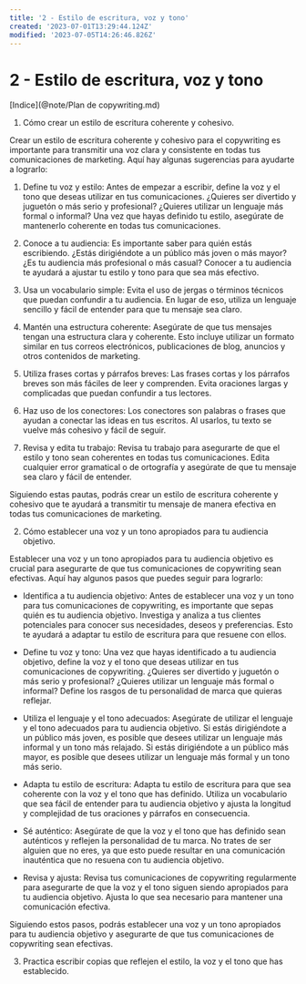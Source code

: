 ```yaml
---
title: '2 - Estilo de escritura, voz y tono'
created: '2023-07-01T13:29:44.124Z'
modified: '2023-07-05T14:26:46.826Z'
---
```


# 2 - Estilo de escritura, voz y tono 

[Indice](@note/Plan de copywriting.md)
1. Cómo crear un estilo de escritura coherente y cohesivo.

Crear un estilo de escritura coherente y cohesivo para el copywriting es importante para transmitir una voz clara y consistente en todas tus comunicaciones de marketing. Aquí hay algunas sugerencias para ayudarte a lograrlo:

  1. Define tu voz y estilo: Antes de empezar a escribir, define la voz y el tono que deseas utilizar en tus comunicaciones. ¿Quieres ser divertido y juguetón o más serio y profesional? ¿Quieres utilizar un lenguaje más formal o informal? Una vez que hayas definido tu estilo, asegúrate de mantenerlo coherente en todas tus comunicaciones.

  2. Conoce a tu audiencia: Es importante saber para quién estás escribiendo. ¿Estás dirigiéndote a un público más joven o más mayor? ¿Es tu audiencia más profesional o más casual? Conocer a tu audiencia te ayudará a ajustar tu estilo y tono para que sea más efectivo.

  3. Usa un vocabulario simple: Evita el uso de jergas o términos técnicos que puedan confundir a tu audiencia. En lugar de eso, utiliza un lenguaje sencillo y fácil de entender para que tu mensaje sea claro.

  4. Mantén una estructura coherente: Asegúrate de que tus mensajes tengan una estructura clara y coherente. Esto incluye utilizar un formato similar en tus correos electrónicos, publicaciones de blog, anuncios y otros contenidos de marketing.

  5. Utiliza frases cortas y párrafos breves: Las frases cortas y los párrafos breves son más fáciles de leer y comprenden. Evita oraciones largas y complicadas que puedan confundir a tus lectores.

  6. Haz uso de los conectores: Los conectores son palabras o frases que ayudan a conectar las ideas en tus escritos. Al usarlos, tu texto se vuelve más cohesivo y fácil de seguir.

  7. Revisa y edita tu trabajo: Revisa tu trabajo para asegurarte de que el estilo y tono sean coherentes en todas tus comunicaciones. Edita cualquier error gramatical o de ortografía y asegúrate de que tu mensaje sea claro y fácil de entender.

Siguiendo estas pautas, podrás crear un estilo de escritura coherente y cohesivo que te ayudará a transmitir tu mensaje de manera efectiva en todas tus comunicaciones de marketing.

2. Cómo establecer una voz y un tono apropiados para tu audiencia objetivo.

Establecer una voz y un tono apropiados para tu audiencia objetivo es crucial para asegurarte de que tus comunicaciones de copywriting sean efectivas. Aquí hay algunos pasos que puedes seguir para lograrlo:

  - Identifica a tu audiencia objetivo: Antes de establecer una voz y un tono para tus comunicaciones de copywriting, es importante que sepas quién es tu audiencia objetivo. Investiga y analiza a tus clientes potenciales para conocer sus necesidades, deseos y preferencias. Esto te ayudará a adaptar tu estilo de escritura para que resuene con ellos.

  - Define tu voz y tono: Una vez que hayas identificado a tu audiencia objetivo, define la voz y el tono que deseas utilizar en tus comunicaciones de copywriting. ¿Quieres ser divertido y juguetón o más serio y profesional? ¿Quieres utilizar un lenguaje más formal o informal? Define los rasgos de tu personalidad de marca que quieras reflejar.

  - Utiliza el lenguaje y el tono adecuados: Asegúrate de utilizar el lenguaje y el tono adecuados para tu audiencia objetivo. Si estás dirigiéndote a un público más joven, es posible que desees utilizar un lenguaje más informal y un tono más relajado. Si estás dirigiéndote a un público más mayor, es posible que desees utilizar un lenguaje más formal y un tono más serio.

  - Adapta tu estilo de escritura: Adapta tu estilo de escritura para que sea coherente con la voz y el tono que has definido. Utiliza un vocabulario que sea fácil de entender para tu audiencia objetivo y ajusta la longitud y complejidad de tus oraciones y párrafos en consecuencia.

  - Sé auténtico: Asegúrate de que la voz y el tono que has definido sean auténticos y reflejen la personalidad de tu marca. No trates de ser alguien que no eres, ya que esto puede resultar en una comunicación inauténtica que no resuena con tu audiencia objetivo.

  - Revisa y ajusta: Revisa tus comunicaciones de copywriting regularmente para asegurarte de que la voz y el tono siguen siendo apropiados para tu audiencia objetivo. Ajusta lo que sea necesario para mantener una comunicación efectiva.

  Siguiendo estos pasos, podrás establecer una voz y un tono apropiados para tu audiencia objetivo y asegurarte de que tus comunicaciones de copywriting sean efectivas.

3. Practica escribir copias que reflejen el estilo, la voz y el tono que has establecido.
